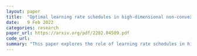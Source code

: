 ```yaml
---
layout: paper
title:  "Optimal learning rate schedules in high-dimensional non-convex optimization problems"
date:   9 Feb 2022
categories: research
paper_url: https://arxiv.org/pdf/2202.04509.pdf
code_url: 
summary: "This paper explores the role of learning rate schedules in high-dimensional and non-convex optimization problems, focusing on Langevin optimization with a decaying learning rate. Analyzing models with Gaussian random functions on N-dimensional spheres, the study reveals that to accelerate optimization without getting trapped in saddles, a decay rate β < 1 is optimal, contrary to convex settings where β = 1 is preferred. Introducing a signal recovery component, the dynamics involve an exploration phase navigating through rough landscape parts and a convergence phase entering convex basins. It's found optimal to maintain a large learning rate during exploration to swiftly exit non-convex regions, then transition to β = 1 for rapid convergence to the solution. These findings are validated in a neural network regression task."
---
```


